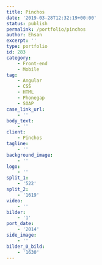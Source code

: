 ```yaml
---
title: Pinchos
date: '2019-03-28T12:32:19+00:00'
status: publish
permalink: /portfolio/pinchos
author: Ehsan
excerpt: ''
type: portfolio
id: 283
category:
    - Front-end
    - Mobile
tag:
    - Angular
    - CSS
    - HTML
    - Phonegap
    - SOAP
case_link_url:
    - ''
body_text:
    - ''
client:
    - Pinchos
tagline:
    - ''
background_image:
    - ''
logo:
    - ''
split_1:
    - '522'
split_2:
    - '1619'
video:
    - ''
bilder:
    - '1'
port_date:
    - '2014'
side_image:
    - ''
bilder_0_bild:
    - '1630'
---
```

<!DOCTYPE html PUBLIC "-//W3C//DTD HTML 4.0 Transitional//EN" "http://www.w3.org/TR/REC-html40/loose.dtd">
<?xml encoding="UTF-8">
